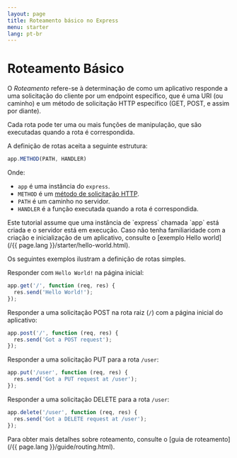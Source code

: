 ```yaml
---
layout: page
title: Roteamento básico no Express
menu: starter
lang: pt-br
---
```


# Roteamento Básico

O *Roteamento* refere-se à determinação de como um
aplicativo responde a uma solicitação do cliente por um endpoint
específico, que é uma URI (ou caminho) e um método de solicitação HTTP
específico (GET, POST, e assim por diante).

Cada rota pode ter uma ou mais funções de manipulação, que são
executadas quando a rota é correspondida.

A definição de rotas aceita a seguinte estrutura:
```js
app.METHOD(PATH, HANDLER)
```

Onde:

- `app` é uma instância do `express`.
- `METHOD` é um [método de solicitação HTTP](http://en.wikipedia.org/wiki/Hypertext_Transfer_Protocol).
- `PATH` é um caminho no servidor.
- `HANDLER` é a função executada quando a rota é correspondida.

<div class="doc-box doc-notice" markdown="1">
Este tutorial assume que uma instância de `express`
chamada `app` está criada e o servidor está em
execução. Caso não tenha familiaridade com a criação e inicialização
de um aplicativo, consulte o [exemplo Hello world](/{{ page.lang }}/starter/hello-world.html).
</div>

Os seguintes exemplos ilustram a definição de rotas simples.

Responder com `Hello World!` na página inicial:

```js
app.get('/', function (req, res) {
  res.send('Hello World!');
});
```

Responder a uma solicitação POST na rota raiz (`/`) com a página inicial do aplicativo:

```js
app.post('/', function (req, res) {
  res.send('Got a POST request');
});
```

Responder a uma solicitação PUT para a rota `/user`:

```js
app.put('/user', function (req, res) {
  res.send('Got a PUT request at /user');
});
```

Responder a uma solicitação DELETE para a rota `/user`:

```js
app.delete('/user', function (req, res) {
  res.send('Got a DELETE request at /user');
});
```

Para obter mais detalhes  sobre roteamento, consulte o [guia de roteamento](/{{ page.lang }}/guide/routing.html).
